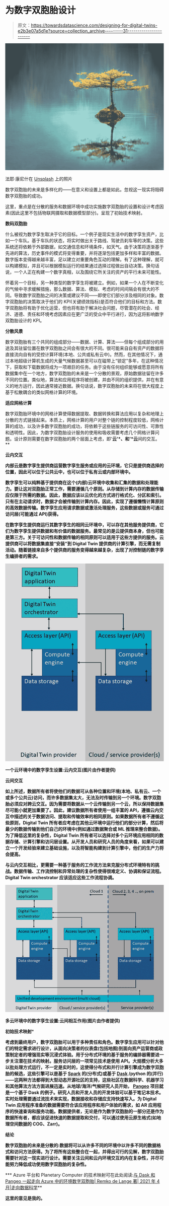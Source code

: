# 为数字双胞胎设计

> 原文：<https://towardsdatascience.com/designing-for-digital-twins-e2b3e07a5d1e?source=collection_archive---------31----------------------->

![](img/a1a16a61ae56de1ff5a8296ed3c6977e.png)

法耶·康尼什在 [Unsplash](https://unsplash.com?utm_source=medium&utm_medium=referral) 上的照片

数字双胞胎的未来是多样化的——在意义和设置上都是如此。忽视这一现实将阻碍数字双胞胎的成功。

这里，重点是在分散的服务和数据环境中成功实施数字双胞胎的设置和设计考虑因素(因此这里不包括物联网摄取和数据模型部分)。呈现了初始技术映射。

**数码双胞胎**

什么被视为数字孪生取决于它的目标。一个例子是现实生活中的数字孪生资产，比如一个车队。基于车队的状态，将实时做出关于路线、驾驶员刹车等的决策。这些系统还将依赖于外部数据，如交通信息和环境条件，如天气。由于决策将逐渐基于先进的算法，历史事件的模式将变得重要，并将逐渐包括更加多样和丰富的数据。数字版本变得越来越丰富，足以建立对重要角色互动的理解。有了这种理解，就可以构建模拟，并且可以根据模拟运行的结果通过选择过程做出自动决策。换句话说，一个人正在构建一个数字真相，以及围绕它所关注的资产的平行未来可能性。

怀着另一个目标，另一种类型的数字孪生将被建立。例如，如果一个人在不断变化的气候中寻求缓解措施，那么数据、算法、模拟、考虑的时间间隔会有很大的不同。导致数字双胞胎之间的决策或建议不同——即使它们部分涉及相同的对象。数字双胞胎的决策取决于他们的 KPI(关键绩效指标)是否符合他们的目标和方法。数字双胞胎将有助于优化运营，但也将有助于解决社会问题，尽管潜在的社会、经济、道德、责任和环境考虑因素应在更广泛的受众中平行进行，因为这将影响数字双胞胎设计的 KPI。

**分散风景**

数字双胞胎有三个共同的组成部分——数据、计算、算法——但每个组成部分的用途及其驻留位置在数字双胞胎之间会有很大的不同。很可能来自自有资产的数据将直接流向自有的受控计算环境(本地、公共或私有云中)。然而，在其他情况下，通过本地超级计算机生成的大量气候数据甚至可以在磁带上“锁定”多年，在这种情况下，获取和下载数据将成为一项艰巨的任务。由于没有任何组织能够或愿意将所有数据集中在一个地方，数字双胞胎的未来是一个分散的景观，原始数据驻留在许多不同的位置。类似地，算法和应用程序将被创建，并由不同的组织提供，并在有意义的地方运行，因此通常接近数据。换句话说，数字双胞胎的未来将在很大程度上基于松散耦合的类似网格计算的环境。

**适应网格计算**

数字双胞胎环境中的网格计算使得数据提取、数据转换和算法应用以复杂和地理上分散的方式链接起来。本质上，网格计算的用户对整个链的控制程度较低，网格计算的成功，以及许多数字双胞胎的成功，将依赖于这些链服务的可访问性、可靠性和透明性。因此，为数字双胞胎设计服务的使用和吸收需要考虑几个网格计算问题。设计原则需要在数字双胞胎的两个层面上考虑，即'**云'*、和'*云**间的交互。**

****云内交互****

**内部云是数字孪生提供商运营数字孪生服务或应用的云环境，它只是提供商选择的位置，因此可以位于公共云中，也可以位于私有云或内部环境中。**

**数字孪生可以纯粹基于提供商在这个(内部)云环境中收集和汇集的数据和处理能力。要让这对双胞胎正常工作，需要遵循几个原则。从存储到计算内存的数据传输应仅限于所需的数据。因此，数据应该以云优化的方式进行格式化、分区和索引。只有在主动请求时，数据才会被传输到计算内存。因此，实现了遵循懒惰计算原则的高效数据传输。数字孪生应用请求数据或激活处理服务，这些数据或服务可通过访问层(可能通过 API)获得。**

**在数字孪生提供商运行其数字孪生的相同云环境中，可以存在其他服务提供商，它们为数字孪生提供数据和有价值的数据服务。最常见的是云提供商本身，但也可能是第三方。关于可访问性和数据传输的相同原则可以适用于这些方提供的服务。云提供商可以将数据集直接“安装”到 Digital Twin 提供商的计算引擎，而无需复制活动。随着链接来自多个提供商的服务变得越来越复杂，出现了对控制链的数字孪生编排者的需求。**

**![](img/363ef76cf72b3eacd2c6622211c1659f.png)**

**一个云环境中的数字孪生设置:云内交互(图片由作者提供)**

****云间交互****

**如上所述，数据所有者将使他们的数据可从各种位置和环境(本地、私有云、一个或多个公共云)访问，而许多数据集太大，无法及时传输到另一个环境。数字双胞胎必须应对跨云交互。因为需要将数据从一个云传输到另一个云，所以保持数据集尽可能小就更加重要了。因此，建议数据所有者使用一组丰富的 API，遵循云内交互中描述的关于数据访问、提取和传输效率的相同原则。如果数据所有者不遵循这些原则，Digital Twin 所有者应考虑在其他云环境中运行他们的部分计算，然后将最少的数据传输到他们自己的环境中(例如通过数据聚合或 ML 推理来整合数据)。为了降低这里的复杂性，Digital Twin 所有者可以选择对多个云环境应用相同的数据存储、计算引擎和访问层设置。从开发人员和研究人员的角度来看，如果可以建立一个开发经验来建立基础设施，以及将智能构建到计算引擎中，他们的生产力将会提高。**

**与云内交互相比，更需要一种基于服务的工作流方法来克服分布式环境特有的挑战。数据传输、工作流控制和异常处理的复杂性使得很难定义、协调和保证流程。Digital Twin orchestrator 应该适应这些工作流程协调。**

**![](img/69d7cf268860563ca83e42da1eb88d39.png)**

**多云环境中的数字孪生设置:云间相互作用(图片由作者提供)**

****初始技术映射*****

**考虑到最终用户，数字双胞胎可以用于多种责任和角色。数字孪生应用可以针对他们的特定需求进行设计，从面向决策者的仪表盘(包括地图)到面向资产运营商或政策制定者的增强现实等沉浸式体验。用于分布式环境的基于服务的编排器需要进一步关注潜在技术的映射。服务访问层的一项常见技术是使用 API。大规模分析大多以批处理方式运行，不一定是实时的，这使得分布式和并行计算引擎成为数字双胞胎的候选，这些引擎可以是基于 [Spark](https://spark.apache.org/) 的(分布式)或基于 [Dask](https://dask.org/) /python 的(并行)——这两种方法都得到大型动态开源社区的支持，这些社区在数据科学、机器学习和其他算法方法方面进展迅速。从地球/海洋/气候研究人员开始， [Pangeo](https://pangeo.io/) 项目就是一个基于 Dask 的例子。研究人员和开发人员的开发体验可以基于笔记本技术。实时处理需要通过流技术来实现，数据接收和存储应支持快速写入。为 Digital Twin 应用程序准备的数据需要符合该应用程序和用户体验的需求，如 AR 应用程序的快速查询和服务功能。数据提供者，无论是作为数字双胞胎的一部分还是作为数据所有者，都应该促进快速的数据提取和交付，可以通过使用云原生格式(如地理空间数据的 COG、Zarr)。**

****结论****

**数字双胞胎的未来是分散的:数据将可以从许多不同的环境中以许多不同的数据格式和访问方法获得。为了将所有这些整合在一起，并得出可行的见解，数字双胞胎需要针对这一现实进行设计。需要关注云间和云内环境交互的内在复杂性，并尽可能努力降低成功使用数字双胞胎的复杂性。**

*** Azure 平台和 Planetary Computer 的技术映射可在此处阅读:[与 Dask 和 Pangeo 一起走向 Azure 中的环境数字双胞胎| Remko de Lange 著| 2021 年 4 月|走向数据科学](/towards-environmental-digital-twins-in-azure-with-dask-and-pangeo-71d35414ec58)**

**这里的意见是我的。**